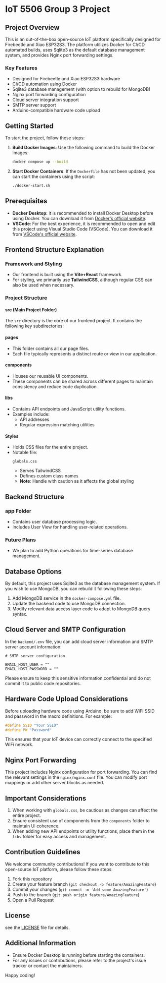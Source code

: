 # IoT 5506 Group 3 Project

## Project Overview

This is an out-of-the-box open-source IoT platform specifically designed for Firebeetle and Xiao ESP32S3. The platform utilizes Docker for CI/CD automated builds, uses Sqlite3 as the default database management system, and provides Nginx port forwarding settings.

### Key Features

- Designed for Firebeetle and Xiao ESP32S3 hardware
- CI/CD automation using Docker
- Sqlite3 database management (with option to rebuild for MongoDB)
- Nginx port forwarding configuration
- Cloud server integration support
- SMTP server support
- Arduino-compatible hardware code upload

## Getting Started

To start the project, follow these steps:

1. **Build Docker Images**:
   Use the following command to build the Docker images:
   ```sh
   docker compose up --build
   ```

2. **Start Docker Containers**:
   If the `Dockerfile` has not been updated, you can start the containers using the script:
   ```sh
   ./docker-start.sh
   ```

## Prerequisites

- **Docker Desktop**:
  It is recommended to install Docker Desktop before using Docker. You can download it from [Docker's official website](https://www.docker.com/products/docker-desktop).
- **VSCode**:
  For the best experience, it is recommended to open and edit this project using Visual Studio Code (VSCode). You can download it from [VSCode's official website](https://code.visualstudio.com/).

## Frontend Structure Explanation

### Framework and Styling

- Our frontend is built using the **Vite+React** framework.
- For styling, we primarily use **TailwindCSS**, although regular CSS can also be used when necessary.

### Project Structure

#### src (Main Project Folder)

The `src` directory is the core of our frontend project. It contains the following key subdirectories:

#### pages

- This folder contains all our page files.
- Each file typically represents a distinct route or view in our application.

#### components

- Houses our reusable UI components.
- These components can be shared across different pages to maintain consistency and reduce code duplication.

#### libs

- Contains API endpoints and JavaScript utility functions.
- Examples include:
  - API addresses
  - Regular expression matching utilities

#### Styles

- Holds CSS files for the entire project.
- Notable file:
  ```
  globals.css
  ```
  - Serves TailwindCSS
  - Defines custom class names
  - **Note**: Handle with caution as it affects the global styling

## Backend Structure

### app Folder

- Contains user database processing logic.
- Includes User View for handling user-related operations.

### Future Plans

- We plan to add Python operations for time-series database management.

## Database Options

By default, this project uses Sqlite3 as the database management system. If you wish to use MongoDB, you can rebuild it following these steps:

1. Add MongoDB service in the `docker-compose.yml` file.
2. Update the backend code to use MongoDB connection.
3. Modify relevant data access layer code to adapt to MongoDB query syntax.

## Cloud Server and SMTP Configuration

In the `backend/.env` file, you can add cloud server information and SMTP server account information:

```
# SMTP server configuration

EMAIL_HOST_USER = ""
EMAIL_HOST_PASSWORD = ""
```

Please ensure to keep this sensitive information confidential and do not commit it to public code repositories.

## Hardware Code Upload Considerations

Before uploading hardware code using Arduino, be sure to add WiFi SSID and password in the macro definitions. For example:

```cpp
#define SSID "Your SSID"
#define PW "Password"
```

This ensures that your IoT device can correctly connect to the specified WiFi network.

## Nginx Port Forwarding

This project includes Nginx configuration for port forwarding. You can find the relevant settings in the `nginx/nginx.conf` file. You can modify port mappings or add other server blocks as needed.

## Important Considerations

1. When working with `globals.css`, be cautious as changes can affect the entire project.
2. Ensure consistent use of components from the `components` folder to maintain UI coherence.
3. When adding new API endpoints or utility functions, place them in the `libs` folder for easy access and management.

## Contribution Guidelines

We welcome community contributions! If you want to contribute to this open-source IoT platform, please follow these steps:

1. Fork this repository
2. Create your feature branch (`git checkout -b feature/AmazingFeature`)
3. Commit your changes (`git commit -m 'Add some AmazingFeature'`)
4. Push to the branch (`git push origin feature/AmazingFeature`)
5. Open a Pull Request

## License

see the [LICENSE](LICENSE) file for details.

## Additional Information

- Ensure Docker Desktop is running before starting the containers.
- For any issues or contributions, please refer to the project's issue tracker or contact the maintainers.

Happy coding!
